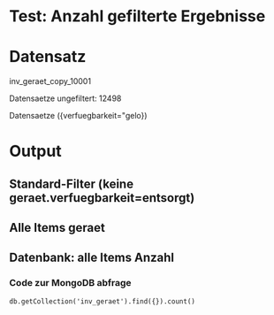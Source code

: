 Test: Anzahl gefilterte Ergebnisse
========================

# Datensatz

inv_geraet_copy_10001

Datensaetze ungefiltert: 12498

Datensaetze ({verfuegbarkeit="gelo})

# Output

## Standard-Filter (keine geraet.verfuegbarkeit=entsorgt)

## Alle Items geraet

## Datenbank: alle Items Anzahl

### Code zur MongoDB abfrage

`db.getCollection('inv_geraet').find({}).count()`